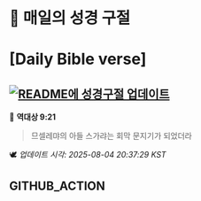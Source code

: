 # 🙏 매일의 성경 구절
# [Daily Bible verse]
## [![README에 성경구절 업데이트](https://github.com/DONGSUKA/first_test/actions/workflows/update-readme-bible.yml/badge.svg)](https://github.com/DONGSUKA/first_test/actions/workflows/update-readme-bible.yml)
<!-- START_BIBLE_VERSE -->
📖 **역대상 9:21**
> 므셀레먀의 아들 스가랴는 회막 문지기가 되었더라

🕊️ _업데이트 시각: 2025-08-04 20:37:29 KST_
  <!-- END_BIBLE_VERSE -->
## GITHUB_ACTION
